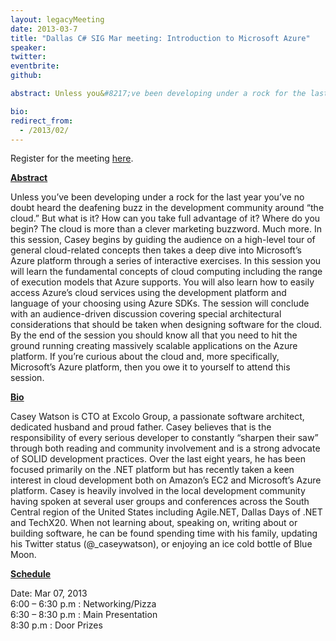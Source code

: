 ```yaml
---
layout: legacyMeeting
date: 2013-03-7
title: "Dallas C# SIG Mar meeting: Introduction to Microsoft Azure"
speaker:
twitter:
eventbrite:
github:

abstract: Unless you&#8217;ve been developing under a rock for the last year you&#8217;ve no doubt heard the deafening buzz in the development community around &#8220;the cloud.&#8221; But what is it? How can you take full advantage of it? Where do you begin? The cloud is more than a clever marketing buzzword. Much more. In this session, Casey begins by guiding the audience on a high-level tour of general cloud-related concepts then takes a deep dive into Microsoft&#8217;s Azure platform through a series of interactive exercises. In this session you will learn the fundamental concepts of cloud computing including the range of execution models that Azure supports. You will also learn how to easily access Azure&#8217;s cloud services using the development platform and language of your choosing using Azure SDKs. The session will conclude with an audience-driven discussion covering special architectural considerations that should be taken when designing software for the cloud. By the end of the session you should know all that you need to hit the ground running creating massively scalable applications on the Azure platform. If you&#8217;re curious about the cloud and, more specifically, Microsoft&#8217;s Azure platform, then you owe it to yourself to attend this session.

bio:
redirect_from:
  - /2013/02/
---
```


<p>Register for the meeting <a href="https://www.eventbrite.com/event/5496267484#">here</a>.</p>
<p><strong><strong><span style="text-decoration: underline;">Abstract</span></strong></strong></p>
<p>Unless you&#8217;ve been developing under a rock for the last year you&#8217;ve no doubt heard the deafening buzz in the development community around &#8220;the cloud.&#8221; But what is it? How can you take full advantage of it? Where do you begin? The cloud is more than a clever marketing buzzword. Much more. In this session, Casey begins by guiding the audience on a high-level tour of general cloud-related concepts then takes a deep dive into Microsoft&#8217;s Azure platform through a series of interactive exercises. In this session you will learn the fundamental concepts of cloud computing including the range of execution models that Azure supports. You will also learn how to easily access Azure&#8217;s cloud services using the development platform and language of your choosing using Azure SDKs. The session will conclude with an audience-driven discussion covering special architectural considerations that should be taken when designing software for the cloud. By the end of the session you should know all that you need to hit the ground running creating massively scalable applications on the Azure platform. If you&#8217;re curious about the cloud and, more specifically, Microsoft&#8217;s Azure platform, then you owe it to yourself to attend this session.</p>
<p><strong><span style="text-decoration: underline;">Bio</span></strong></p>
<p>Casey Watson is CTO at Excolo Group, a passionate software architect, dedicated husband and proud father. Casey believes that is the responsibility of every serious developer to constantly &#8220;sharpen their saw&#8221; through both reading and community involvement and is a strong advocate of SOLID development practices. Over the last eight years, he has been focused primarily on the .NET platform but has recently taken a keen interest in cloud development both on Amazon&#8217;s EC2 and Microsoft&#8217;s Azure platform. Casey is heavily involved in the local development community having spoken at several user groups and conferences across the South Central region of the United States including Agile.NET, Dallas Days of .NET and TechX20. When not learning about, speaking on, writing about or building software, he can be found spending time with his family, updating his Twitter status (@_caseywatson), or enjoying an ice cold bottle of Blue Moon.</p>
<p><strong><span style="text-decoration: underline;">Schedule</span></strong></p>
<p>Date: Mar 07, 2013<br />
6:00 &#8211; 6:30 p.m : Networking/Pizza<br />
6:30 &#8211; 8:30 p.m : Main Presentation<br />
8:30 p.m : Door Prizes</p>

